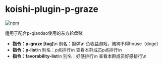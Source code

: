 # koishi-plugin-p-graze

[![npm](https://img.shields.io/npm/v/koishi-plugin-p-graze?style=flat-square)](https://www.npmjs.com/package/koishi-plugin-p-graze)

适用于配合p-qiandao使用的东方轮盘赌

- **指令：p-graze [tag]**\n
    别名：擦弹\n
    负收益游戏，赌狗不得house（doge）
- **指令：p-list**\n
    别名：p点排行\n
    查看本群成员p点排行\n
- **指令：favorability-list**\n
    别名：好感排行\n
    查看本群成员好感排行\n
